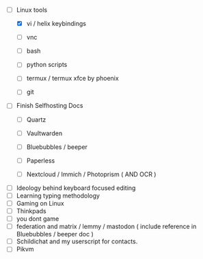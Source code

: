 - [ ] Linux tools 
	- [x] vi / helix keybindings
	- [ ] vnc 
	- [ ] bash
	- [ ] python scripts 
	- [ ] termux / termux xfce by phoenix
	- [ ] git


- [ ] Finish Selfhosting Docs
	- [ ] Quartz
	- [ ] Vaultwarden
	- [ ] Bluebubbles / beeper 
	- [ ] Paperless 
	- [ ] Nextcloud / Immich / Photoprism ( AND OCR )
 


- [ ] Ideology behind keyboard focused editing  
- [ ] Learning typing methodology
- [ ] Gaming on Linux
- [ ] Thinkpads
- [ ] you dont game 
- [ ] federation and matrix / lemmy / mastodon ( include reference in Bluebubbles / beeper doc )
- [ ] Schildichat and my userscript for contacts. 
- [ ] Pikvm 